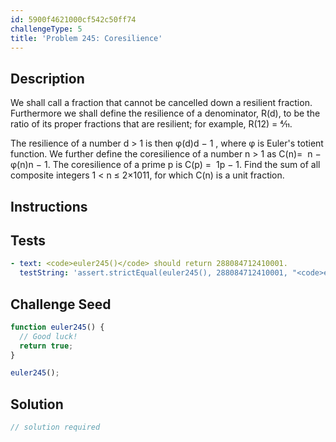```yaml
---
id: 5900f4621000cf542c50ff74
challengeType: 5
title: 'Problem 245: Coresilience'
---
```


## Description
<section id='description'>
We shall call a fraction that cannot be cancelled down a resilient fraction. Furthermore we shall define the resilience of a denominator, R(d), to be the ratio of its proper fractions that are resilient; for example, R(12) = 4⁄11.

The resilience of a number d > 1 is then
φ(d)d − 1
, where φ is Euler's totient function.
We further define the coresilience of a number n > 1 as C(n)= 
n − φ(n)n − 1.
The coresilience of a prime p is C(p)
= 
1p − 1.
Find the sum of all composite integers 1 < n ≤ 2×1011, for which C(n) is a unit fraction.
</section>

## Instructions
<section id='instructions'>

</section>

## Tests
<section id='tests'>

```yml
- text: <code>euler245()</code> should return 288084712410001.
  testString: 'assert.strictEqual(euler245(), 288084712410001, "<code>euler245()</code> should return 288084712410001.");'

```

</section>

## Challenge Seed
<section id='challengeSeed'>

<div id='js-seed'>

```js
function euler245() {
  // Good luck!
  return true;
}

euler245();
```

</div>



</section>

## Solution
<section id='solution'>

```js
// solution required
```
</section>

